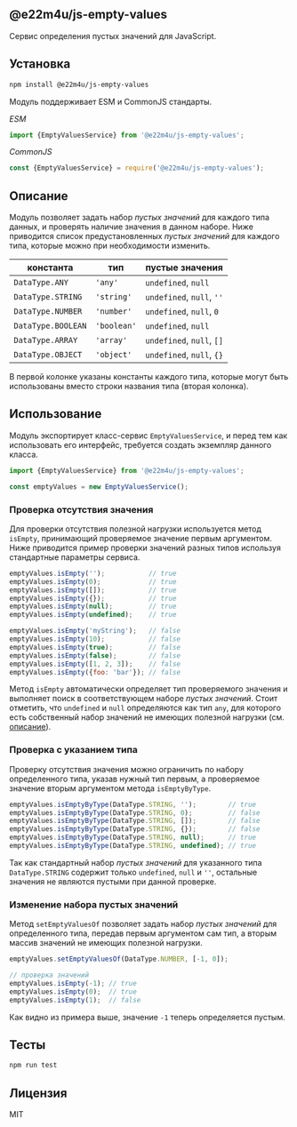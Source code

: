 ## @e22m4u/js-empty-values

Сервис определения пустых значений для JavaScript.

## Установка

```bash
npm install @e22m4u/js-empty-values
```

Модуль поддерживает ESM и CommonJS стандарты.

*ESM*

```js
import {EmptyValuesService} from '@e22m4u/js-empty-values';
```

*CommonJS*

```js
const {EmptyValuesService} = require('@e22m4u/js-empty-values');
```

## Описание

Модуль позволяет задать набор *пустых значений* для каждого типа данных,
и проверять наличие значения в данном наборе. Ниже приводится список
предустановленных *пустых значений* для каждого типа, которые можно
при необходимости изменить.

| константа          | тип         | пустые значения           |
|--------------------|-------------|---------------------------|
| `DataType.ANY`     | `'any'`     | `undefined`, `null`       |
| `DataType.STRING`  | `'string'`  | `undefined`, `null`, `''` |
| `DataType.NUMBER`  | `'number'`  | `undefined`, `null`, `0`  |
| `DataType.BOOLEAN` | `'boolean'` | `undefined`, `null`       |
| `DataType.ARRAY`   | `'array'`   | `undefined`, `null`, `[]` |
| `DataType.OBJECT`  | `'object'`  | `undefined`, `null`, `{}` |

В первой колонке указаны константы каждого типа, которые могут быть
использованы вместо строки названия типа (вторая колонка).

## Использование

Модуль экспортирует класс-сервис `EmptyValuesService`, и перед тем
как использовать его интерфейс, требуется создать экземпляр данного класса.

```js
import {EmptyValuesService} from '@e22m4u/js-empty-values';

const emptyValues = new EmptyValuesService();
```

### Проверка отсутствия значения

Для проверки отсутствия полезной нагрузки используется метод `isEmpty`,
принимающий проверяемое значение первым аргументом. Ниже приводится пример
проверки значений разных типов используя стандартные параметры сервиса.

```js
emptyValues.isEmpty('');           // true
emptyValues.isEmpty(0);            // true
emptyValues.isEmpty([]);           // true
emptyValues.isEmpty({});           // true
emptyValues.isEmpty(null);         // true
emptyValues.isEmpty(undefined);    // true

emptyValues.isEmpty('myString');   // false
emptyValues.isEmpty(10);           // false
emptyValues.isEmpty(true);         // false
emptyValues.isEmpty(false);        // false
emptyValues.isEmpty([1, 2, 3]);    // false
emptyValues.isEmpty({foo: 'bar'}); // false
```

Метод `isEmpty` автоматически определяет тип проверяемого значения
и выполняет поиск в соответствующем наборе *пустых значений*. Стоит
отметить, что `undefined` и `null` определяются как тип `any`,
для которого есть собственный набор значений не имеющих полезной
нагрузки (см. [описание](#описание)).

### Проверка с указанием типа

Проверку отсутствия значения можно ограничить по набору определенного типа,
указав нужный тип первым, а проверяемое значение вторым аргументом метода
`isEmptyByType`.

```js
emptyValues.isEmptyByType(DataType.STRING, '');        // true
emptyValues.isEmptyByType(DataType.STRING, 0);         // false
emptyValues.isEmptyByType(DataType.STRING, []);        // false
emptyValues.isEmptyByType(DataType.STRING, {});        // false
emptyValues.isEmptyByType(DataType.STRING, null);      // true
emptyValues.isEmptyByType(DataType.STRING, undefined); // true
```

Так как стандартный набор *пустых значений* для указанного типа `DataType.STRING`
содержит только `undefined`, `null` и `''`, остальные значения не являются
пустыми при данной проверке.

### Изменение набора пустых значений

Метод `setEmptyValuesOf` позволяет задать набор *пустых значений*
для определенного типа, передав первым аргументом сам тип, а вторым
массив значений не имеющих полезной нагрузки.

```js
emptyValues.setEmptyValuesOf(DataType.NUMBER, [-1, 0]);

// проверка значений
emptyValues.isEmpty(-1); // true
emptyValues.isEmpty(0);  // true
emptyValues.isEmpty(1);  // false
```

Как видно из примера выше, значение `-1` теперь определяется пустым.

## Тесты

```bash
npm run test
```

## Лицензия

MIT
